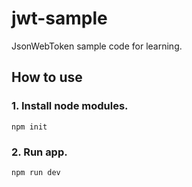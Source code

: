 # jwt-sample
JsonWebToken sample code for learning.

## How to use

### 1. Install node modules.
```
npm init
```

### 2. Run app.
```
npm run dev
```